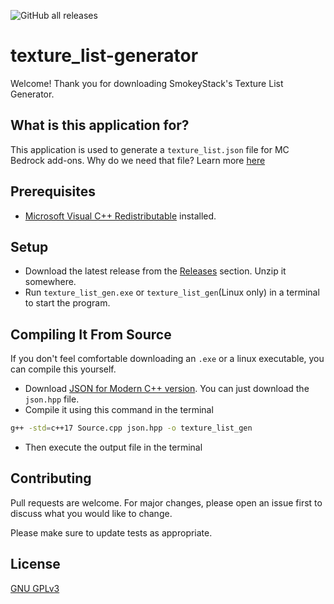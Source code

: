 ![GitHub all releases](https://img.shields.io/github/downloads/SmokeyStack/texture_list-generator/total?style=for-the-badge)

# texture_list-generator
Welcome! Thank you for downloading SmokeyStack's Texture List Generator.

## What is this application for?
This application is used to generate a `texture_list.json` file for MC Bedrock add-ons. Why do we need that file? Learn more [here](https://wiki.bedrock.dev/concepts/texture-list.html)

## Prerequisites
- [Microsoft Visual C++ Redistributable](https://aka.ms/vs/16/release/vc_redist.x64.exe) installed.

## Setup
- Download the latest release from the [Releases](https://github.com/SmokeyStack/texture_list-generator/releases) section. Unzip it somewhere.
- Run `texture_list_gen.exe` or `texture_list_gen`(Linux only) in a terminal to start the program.

## Compiling It From Source
If you don't feel comfortable downloading an `.exe` or a linux executable, you can compile this yourself.
- Download [JSON for Modern C++ version](https://github.com/nlohmann/json/releases). You can just download the `json.hpp` file.
- Compile it using this command in the terminal

```bash
g++ -std=c++17 Source.cpp json.hpp -o texture_list_gen
```

- Then execute the output file in the terminal

## Contributing
Pull requests are welcome. For major changes, please open an issue first to discuss what you would like to change.

Please make sure to update tests as appropriate.

## License
[GNU GPLv3](https://choosealicense.com/licenses/gpl-3.0/)
